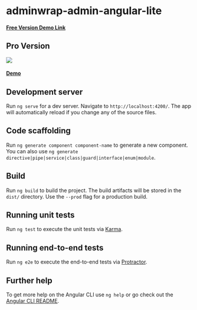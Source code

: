 <!-- This demo has no light version so its not complete -->
# adminwrap-admin-angular-lite

<h4><a href="https://www.wrappixel.com/demos/angular-admin-templates/admin-wrap-angular-lite/starter">Free Version Demo Link</a></h4>

## Pro Version

<a href="https://www.wrappixel.com/templates/adminwrap-angular/"><img src="https://www.wrappixel.com/wp-content/uploads/2019/01/adminwrap-angular-nw-1.jpg"/></a><br/>

<h4><a href="https://www.wrappixel.com/demos/angular-admin-templates/admin-wrap-angular/main/dashboard/dashboard1">Demo</a></h4>


## Development server

Run `ng serve` for a dev server. Navigate to `http://localhost:4200/`. The app will automatically reload if you change any of the source files.

## Code scaffolding

Run `ng generate component component-name` to generate a new component. You can also use `ng generate directive|pipe|service|class|guard|interface|enum|module`.

## Build

Run `ng build` to build the project. The build artifacts will be stored in the `dist/` directory. Use the `--prod` flag for a production build.

## Running unit tests

Run `ng test` to execute the unit tests via [Karma](https://karma-runner.github.io).

## Running end-to-end tests

Run `ng e2e` to execute the end-to-end tests via [Protractor](http://www.protractortest.org/).

## Further help

To get more help on the Angular CLI use `ng help` or go check out the [Angular CLI README](https://github.com/angular/angular-cli/blob/master/README.md).
